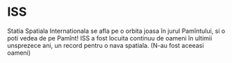 # ISS

Statia Spatiala Internationala se afla pe o orbita joasa în jurul Pamîntului, si
o poti vedea de pe Pamînt! ISS a fost locuita continuu de oameni în ultimii
unsprezece ani, un record pentru o nava spatiala. (N-au fost aceeasi oameni)
